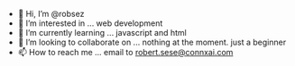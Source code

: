 - 👋 Hi, I’m @robsez
- 👀 I’m interested in ... web development
- 🌱 I’m currently learning ... javascript and html
- 💞️ I’m looking to collaborate on ... nothing at the moment. just a beginner
- 📫 How to reach me ... email to robert.sese@connxai.com

<!---
robsez/robsez is a ✨ special ✨ repository because its `README.md` (this file) appears on your GitHub profile.
You can click the Preview link to take a look at your changes.
--->
